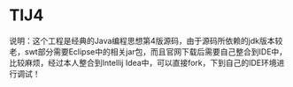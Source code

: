 # TIJ4
说明：这个工程是经典的Java编程思想第4版源码，由于源码所依赖的jdk版本较老，swt部分需要Eclipse中的相关jar包，而且官网下载后需要自己整合到IDE中，比较麻烦，经过本人整合到Intellij Idea中，可以直接fork，下到自己的IDE环境进行调试！
